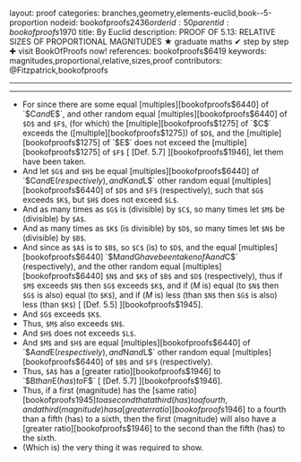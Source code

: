 layout: proof
categories: branches,geometry,elements-euclid,book--5-proportion
nodeid: bookofproofs$2436
orderid: 50
parentid: bookofproofs$1970
title: By Euclid
description: PROOF OF 5.13: RELATIVE SIZES OF PROPORTIONAL MAGNITUDES &#9733; graduate maths &#10004; step by step &#10010; visit BookOfProofs now!
references: bookofproofs$6419
keywords: magnitudes,proportional,relative,sizes,proof
contributors: @Fitzpatrick,bookofproofs

---


---



* For since there are some equal [multiples][bookofproofs$6440] of `$C$` and `$E$`, and other random equal [multiples][bookofproofs$6440] of `$D$` and `$F$`, (for which) the [multiple][bookofproofs$1275] of `$C$` exceeds the ([multiple][bookofproofs$1275]) of `$D$`, and the [multiple][bookofproofs$1275] of `$E$` does not exceed the [multiple][bookofproofs$1275] of `$F$` [ [Def. 5.7] ][bookofproofs$1946], let them have been taken.
* And let `$G$` and `$H$` be equal [multiples][bookofproofs$6440] of `$C$` and `$E$` (respectively), and `$K$` and `$L$` other random equal [multiples][bookofproofs$6440] of `$D$` and `$F$` (respectively), such that `$G$` exceeds `$K$`, but `$H$` does not exceed `$L$`.
* And as many times as `$G$` is (divisible) by `$C$`, so many times let `$M$` be (divisible) by `$A$`.
* And as many times as `$K$` (is divisible) by `$D$`, so many times let `$N$` be (divisible) by `$B$`.
* And since as `$A$` is to `$B$`, so `$C$` (is) to `$D$`, and the equal [multiples][bookofproofs$6440] `$M$` and `$G$` have been taken of `$A$` and `$C$` (respectively), and the other random equal [multiples][bookofproofs$6440] `$N$` and `$K$` of `$B$` and `$D$` (respectively), thus if `$M$` exceeds `$N$` then `$G$` exceeds `$K$`, and if ($M$ is) equal (to `$N$` then `$G$` is also) equal (to `$K$`), and if ($M$ is) less (than `$N$` then `$G$` is also) less (than `$K$`) [ [Def. 5.5] ][bookofproofs$1945].
* And `$G$` exceeds `$K$`.
* Thus, `$M$` also exceeds `$N$`.
* And `$H$` does not exceeds `$L$`.
* And `$M$` and `$H$` are equal [multiples][bookofproofs$6440] of `$A$` and `$E$` (respectively), and `$N$` and `$L$` other random equal [multiples][bookofproofs$6440] of `$B$` and `$F$` (respectively).
* Thus, `$A$` has a [greater ratio][bookofproofs$1946] to `$B$` than `$E$` (has) to `$F$` [ [Def. 5.7] ][bookofproofs$1946].
* Thus, if a first (magnitude) has the [same ratio][bookofproofs$1945] to a second that a third (has) to a fourth, and a third (magnitude) has a [greater ratio][bookofproofs$1946] to a fourth than a fifth (has) to a sixth, then the first (magnitude) will also have a [greater ratio][bookofproofs$1946] to the second than the fifth (has) to the sixth.
* (Which is) the very thing it was required to show.

